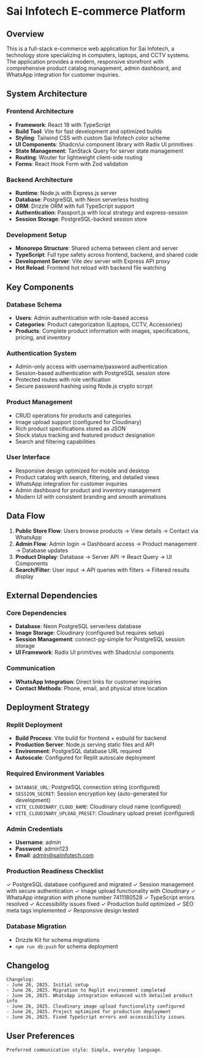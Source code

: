 # Sai Infotech E-commerce Platform

## Overview

This is a full-stack e-commerce web application for Sai Infotech, a technology store specializing in computers, laptops, and CCTV systems. The application provides a modern, responsive storefront with comprehensive product catalog management, admin dashboard, and WhatsApp integration for customer inquiries.

## System Architecture

### Frontend Architecture
- **Framework**: React 18 with TypeScript
- **Build Tool**: Vite for fast development and optimized builds
- **Styling**: Tailwind CSS with custom Sai Infotech color scheme
- **UI Components**: Shadcn/ui component library with Radix UI primitives
- **State Management**: TanStack Query for server state management
- **Routing**: Wouter for lightweight client-side routing
- **Forms**: React Hook Form with Zod validation

### Backend Architecture
- **Runtime**: Node.js with Express.js server
- **Database**: PostgreSQL with Neon serverless hosting
- **ORM**: Drizzle ORM with full TypeScript support
- **Authentication**: Passport.js with local strategy and express-session
- **Session Storage**: PostgreSQL-backed session store

### Development Setup
- **Monorepo Structure**: Shared schema between client and server
- **TypeScript**: Full type safety across frontend, backend, and shared code
- **Development Server**: Vite dev server with Express API proxy
- **Hot Reload**: Frontend hot reload with backend file watching

## Key Components

### Database Schema
- **Users**: Admin authentication with role-based access
- **Categories**: Product categorization (Laptops, CCTV, Accessories)
- **Products**: Complete product information with images, specifications, pricing, and inventory

### Authentication System
- Admin-only access with username/password authentication
- Session-based authentication with PostgreSQL session store
- Protected routes with role verification
- Secure password hashing using Node.js crypto scrypt

### Product Management
- CRUD operations for products and categories
- Image upload support (configured for Cloudinary)
- Rich product specifications stored as JSON
- Stock status tracking and featured product designation
- Search and filtering capabilities

### User Interface
- Responsive design optimized for mobile and desktop
- Product catalog with search, filtering, and detailed views
- WhatsApp integration for customer inquiries
- Admin dashboard for product and inventory management
- Modern UI with consistent branding and smooth animations

## Data Flow

1. **Public Store Flow**: Users browse products → View details → Contact via WhatsApp
2. **Admin Flow**: Admin login → Dashboard access → Product management → Database updates
3. **Product Display**: Database → Server API → React Query → UI Components
4. **Search/Filter**: User input → API queries with filters → Filtered results display

## External Dependencies

### Core Dependencies
- **Database**: Neon PostgreSQL serverless database
- **Image Storage**: Cloudinary (configured but requires setup)
- **Session Management**: connect-pg-simple for PostgreSQL session storage
- **UI Framework**: Radix UI primitives with Shadcn/ui components

### Communication
- **WhatsApp Integration**: Direct links for customer inquiries
- **Contact Methods**: Phone, email, and physical store location

## Deployment Strategy

### Replit Deployment
- **Build Process**: Vite build for frontend + esbuild for backend
- **Production Server**: Node.js serving static files and API
- **Environment**: PostgreSQL database URL required
- **Autoscale**: Configured for Replit autoscale deployment

### Required Environment Variables
- `DATABASE_URL`: PostgreSQL connection string (configured)
- `SESSION_SECRET`: Session encryption key (auto-generated for development)
- `VITE_CLOUDINARY_CLOUD_NAME`: Cloudinary cloud name (configured)
- `VITE_CLOUDINARY_UPLOAD_PRESET`: Cloudinary upload preset (configured)

### Admin Credentials
- **Username**: admin
- **Password**: admin123
- **Email**: admin@saiinfotech.com

### Production Readiness Checklist
✓ PostgreSQL database configured and migrated
✓ Session management with secure authentication
✓ Image upload functionality with Cloudinary
✓ WhatsApp integration with phone number 7411180528
✓ TypeScript errors resolved
✓ Accessibility issues fixed
✓ Production build optimized
✓ SEO meta tags implemented
✓ Responsive design tested

### Database Migration
- Drizzle Kit for schema migrations
- `npm run db:push` for schema deployment

## Changelog
```
Changelog:
- June 26, 2025. Initial setup
- June 26, 2025. Migration to Replit environment completed
- June 26, 2025. WhatsApp integration enhanced with detailed product info
- June 26, 2025. Cloudinary image upload functionality configured
- June 26, 2025. Project optimized for production deployment
- June 26, 2025. Fixed TypeScript errors and accessibility issues
```

## User Preferences
```
Preferred communication style: Simple, everyday language.
```